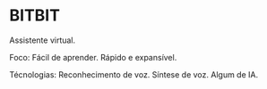 # BITBIT
 Assistente virtual.
  
Foco: 
   Fácil de aprender.
   Rápido e expansível.

Técnologias: 
    Reconhecimento de voz. 
    Síntese de voz.
    Algum de IA.